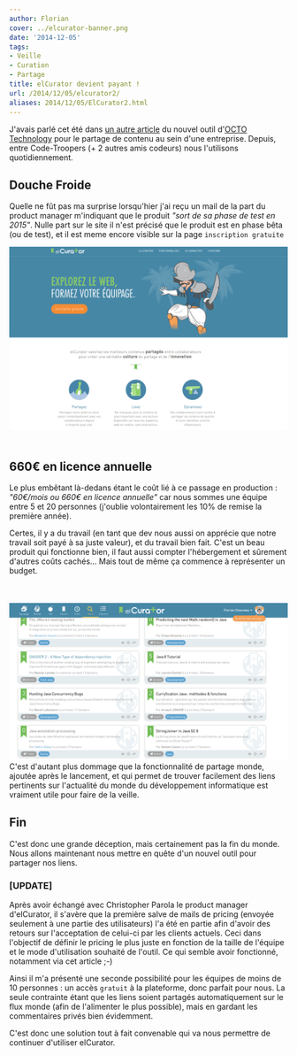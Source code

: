 ```yaml
---
author: Florian
cover: ../elcurator-banner.png
date: '2014-12-05'
tags:
- Veille
- Curation
- Partage
title: elCurator devient payant !
url: /2014/12/05/elcurator2/
aliases: 2014/12/05/ElCurator2.html
---
```



J'avais parlé cet été  dans [un autre article](http://code-troopers.com/2014/08/08/ElCurator.html) du nouvel outil d'[OCTO Technology](http://www.octo.com) pour le partage de contenu au sein d'une entreprise.
Depuis, entre Code-Troopers (+ 2 autres amis codeurs) nous l'utilisons quotidiennement.



## Douche Froide
Quelle ne fût pas ma surprise lorsqu'hier j'ai reçu un mail de la part du product manager m'indiquant que le produit _"sort de sa phase de test en 2015"_.
Nulle part sur le site il n'est précisé que le produit est en phase bêta (ou de test), et il est meme encore visible sur la page `inscription gratuite`

<div style="text-align:center;margin-bottom:50px">
    <a href="/images/posts/2014-12-05-ElCurator2/elcurator_home.png" data-lightbox="group-1" title="elCurator Home Page" class="inlineBoxes">
        <img class="medium" src="/images/posts/2014-12-05-ElCurator2/elcurator_home.png" alt="elCurator Home Page"/>
    </a>
</div>

## 660€ en licence annuelle
Le plus embêtant là-dedans étant le coût lié à ce passage en production : _"60€/mois ou 660€ en licence annuelle"_ car nous sommes une équipe entre 5 et 20 personnes (j'oublie volontairement les 10% de remise la première année).

Certes, il y a du travail (en tant que dev nous aussi on apprécie que notre travail soit payé à sa juste valeur), et du travail bien fait. C'est un beau produit qui fonctionne bien,
il faut aussi compter l'hébergement et sûrement d'autres coûts cachés... Mais tout de même ça commence à représenter un budget.



<div style="text-align:center;margin-top:50px">
    <a href="/images/posts/2014-12-05-ElCurator2/elcurator_monde.png" data-lightbox="group-2" title="elCurator Page Monde" class="inlineBoxes">
        <img class="medium" src="/images/posts/2014-12-05-ElCurator2/elcurator_monde.png" alt="elCurator Page Monde"/>
    </a>
</div>
C'est d'autant plus dommage que la fonctionnalité de partage monde, ajoutée après le lancement, et qui permet de trouver facilement des liens
pertinents sur l'actualité du monde du développement informatique est vraiment utile pour faire de la veille.


## Fin
C'est donc une grande déception, mais certainement pas la fin du monde. Nous allons maintenant nous mettre en quête d'un nouvel outil pour partager nos liens.


### [UPDATE]
Après avoir échangé avec Christopher Parola le product manager d'elCurator, il s'avère que la première salve de mails de pricing (envoyée seulement à une partie des utilisateurs) l'a été en partie
afin d'avoir des retours sur l'acceptation de celui-ci par les clients actuels. Ceci dans l'objectif de définir le pricing le plus juste en fonction de la taille de l'équipe et le mode d'utilisation souhaité de l'outil.
   Ce qui semble avoir fonctionné, notamment via cet article ;-)

Ainsi il m'a présenté une seconde possibilité pour les équipes de moins de 10 personnes : un accès `gratuit` à la plateforme, donc parfait pour nous.
La seule contrainte étant que les liens soient partagés automatiquement sur le flux monde (afin de l'alimenter le plus possible), mais en gardant les commentaires privés bien évidemment.

C'est donc une solution tout à fait convenable qui va nous permettre de continuer d'utiliser elCurator.
